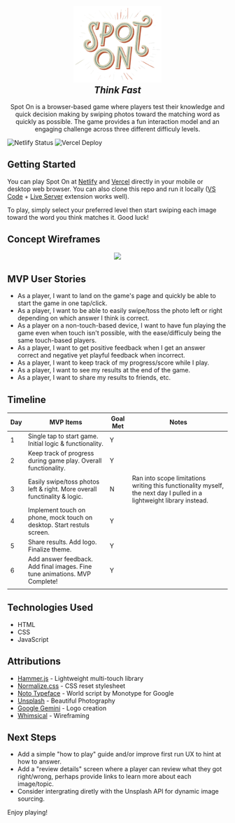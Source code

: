 <h2 align="center">
  <img src="img/logo-main.png" width="200" alt="Spot On">
  <br>
  <em>Think Fast</em>
</h2>

<p align="center">
Spot On is a browser-based game where players test their knowledge and quick decision making by swiping photos toward the matching word as quickly as possible. The game provides a fun interaction model and an engaging challenge across three different difficuly levels.
</p>

![Netlify Status](https://api.netlify.com/api/v1/badges/758a970c-1e09-40ab-ac0e-1ec525300c94/deploy-status)
![Vercel Deploy](https://therealsujitk-vercel-badge.vercel.app/?app=spot-on-game-ian-gilmore&style=for-the-badge)

<!---
## Screenshots
--->
<!---
<p align="center">
<img src="https://github.com/iangilmore/spot-on/assets/6451468/efd269e9-c3c6-4690-bad8-70a9ca5e0af8" width="1024">
</p>
--->

## Getting Started

You can play Spot On at [Netlify](https://spot-on-game-ian-gilmore.netlify.app/) and [Vercel](https://spot-on-game-ian-gilmore.vercel.app/) directly in your mobile or desktop web browser. You can also  clone this repo and run it locally ([VS Code](https://code.visualstudio.com/) + [Live Server](https://marketplace.visualstudio.com/items?itemName=ritwickdey.LiveServer) extension works well). 

To play, simply select your preferred level then start swiping each image toward the word you think matches it. Good luck!

## Concept Wireframes

<p align="center">
<img src="https://github.com/iangilmore/spot-on/assets/6451468/0db344b1-0d83-4354-8893-3051be4a58b7" width="1024">
</p>


## MVP User Stories

- As a player, I want to land on the game's page and quickly be able to start the game in one tap/click.
- As a player, I want to be able to easily swipe/toss the photo left or right depending on which answer I think is correct.
- As a player on a non-touch-based device, I want to have fun playing the game even when touch isn't possible, with the ease/difficuly being the same touch-based players.
- As a player, I want to get positive feedback when I get an answer correct and negative yet playful feedback when incorrect.
- As a player, I want to keep track of my progress/score while I play.
- As a player, I want to see my results at the end of the game.
- As a player, I want to share my results to friends, etc.


## Timeline

| Day | MVP Items                                                                  | Goal Met | Notes                     |
|-----|----------------------------------------------------------------------------|----------|---------------------------|
| 1   | Single tap to start game. Initial logic & functionality.                   | Y        |                           |
| 2   | Keep track of progress during game play. Overall functionality.            | Y        |                           |
| 3   | Easily swipe/toss photos left & right. More overall functinality & logic.  | N        | Ran into scope limitations writing this functionality myself, the next day I pulled in a lightweight library instead.|
| 4   | Implement touch on phone, mock touch on desktop. Start restuls screen.     | Y        |                           |
| 5   | Share results. Add logo. Finalize theme.                                   | Y        |                           |
| 6   | Add answer feedback. Add final images. Fine tune animations. MVP Complete! | Y        |                           |
|     |                                                                            |          |                           |


## Technologies Used

- HTML
- CSS
- JavaScript

## Attributions

- [Hammer.js](https://hammerjs.github.io/) - Lightweight multi-touch library
- [Normalize.css](https://necolas.github.io/normalize.css/) - CSS reset stylesheet
- [Noto Typeface](https://fonts.google.com/noto) - World script by Monotype for Google
- [Unsplash](https://unsplash.com/) - Beautiful Photography
- [Google Gemini](https://gemini.google.com/) - Logo creation
- [Whimsical](https://whimsical.com/) - Wireframing


## Next Steps

- Add a simple "how to play" guide and/or improve first run UX to hint at how to answer.
- Add a "review details" screen where a player can review what they got right/wrong, perhaps provide links to learn more about each image/topic.
- Consider intergrating diretly with the Unsplash API for dynamic image sourcing.

Enjoy playing!
